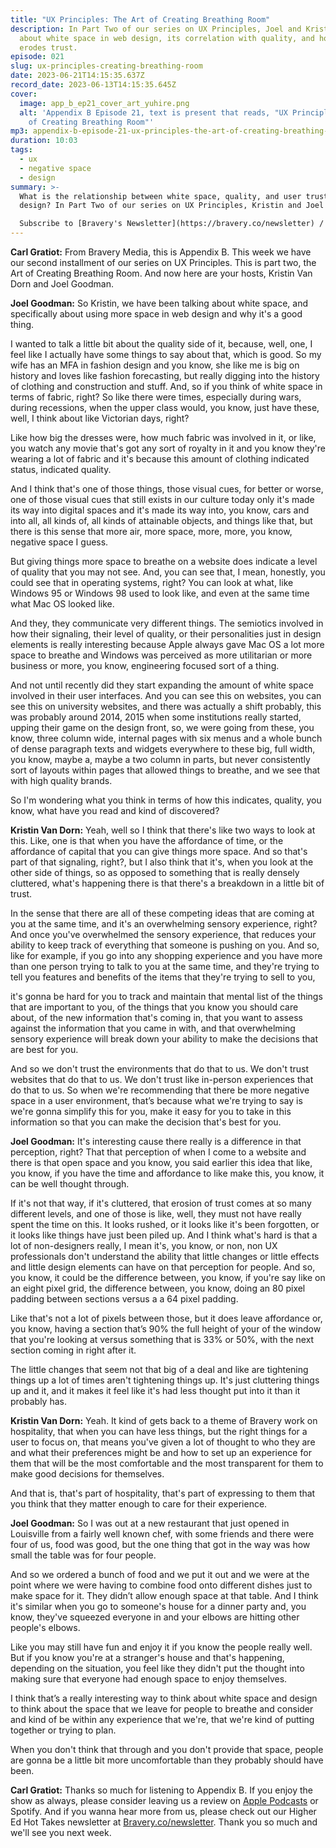 ```yaml
---
title: "UX Principles: The Art of Creating Breathing Room"
description: In Part Two of our series on UX Principles, Joel and Kristin chat
  about white space in web design, its correlation with quality, and how clutter
  erodes trust.
episode: 021
slug: ux-principles-creating-breathing-room
date: 2023-06-21T14:15:35.637Z
record_date: 2023-06-13T14:15:35.645Z
cover:
  image: app_b_ep21_cover_art_yuhire.png
  alt: 'Appendix B Episode 21, text is present that reads, "UX Principles: The Art
    of Creating Breathing Room"'
mp3: appendix-b-episode-21-ux-principles-the-art-of-creating-breathing-room.mp3
duration: 10:03
tags:
  - ux
  - negative space
  - design
summary: >-
  What is the relationship between white space, quality, and user trust in web
  design? In Part Two of our series on UX Principles, Kristin and Joel chat about the relationship between all three.

  Subscribe to [Bravery's Newsletter](https://bravery.co/newsletter) / [Follow Kristin](https://www.linkedin.com/in/kristinvandorn/) / [Follow Joel](https://linkedin.com/in/joelgoodman) /  [Follow Bravery on LinkedIn](https://www.linkedin.com/company/bravery-media/)
---
```

**Carl Gratiot:**
From Bravery Media, this is Appendix B. This week we have our second installment of our series on UX Principles. This is part two, the Art of Creating Breathing Room. And now here are your hosts, Kristin Van Dorn and Joel Goodman. 

**Joel Goodman:**
So Kristin, we have been talking about white space, and specifically about using more space in web design and why it's a good thing. 

I wanted to talk a little bit about the quality side of it, because, well, one, I feel like I actually have some things to say about that, which is good. So my wife has an MFA in fashion design and you know, she like me is big on history and loves like fashion forecasting, but really digging into the history of clothing and construction and stuff. And, so if you think of white space in terms of fabric, right? So like there were times, especially during wars, during recessions, when the upper class would, you know, just have these, well, I think about like Victorian days, right?

Like how big the dresses were, how much fabric was involved in it, or like, you watch any movie that's got any sort of royalty in it and you know they're wearing a lot of fabric and it's because this amount of clothing indicated status, indicated quality. 

And I think that's one of those things, those visual cues, for better or worse, one of those visual cues that still exists in our culture today only it's made its way into digital spaces and it's made its way into, you know, cars and into all, all kinds of, all kinds of attainable objects, and things like that, but there is this sense that more air, more space, more, more, you know, negative space I guess.

But giving things more space to breathe on a website does indicate a level of quality that you may not see. And, you can see that, I mean, honestly, you could see that in operating systems, right? You can look at what, like Windows 95 or Windows 98 used to look like, and even at the same time what Mac OS looked like.

And they, they communicate very different things. The semiotics involved in how their signaling, their level of quality, or their personalities just in design elements is really interesting because Apple always gave Mac OS a lot more space to breathe and Windows was perceived as more utilitarian or more business or more, you know, engineering focused sort of a thing.

And not until recently did they start expanding the amount of white space involved in their user interfaces. And you can see this on websites, you can see this on university websites, and there was actually a shift probably, this was probably around 2014, 2015 when some institutions really started, upping their game on the design front, so, we were going from these, you know, three column wide, internal pages with six menus and a whole bunch of dense paragraph texts and widgets everywhere to these big, full width, you know, maybe a, maybe a two column in parts, but never consistently sort of layouts within pages that allowed things to breathe, and we see that with high quality brands. 

So I'm wondering what you think in terms of how this indicates, quality, you know, what have you read and kind of discovered?

**Kristin Van Dorn:**
Yeah, well so I think that there's like two ways to look at this. Like, one is that when you have the affordance of time, or the affordance of capital that you can give things more space. And so that's part of that signaling, right?, but I also think that it's, when you look at the other side of things, so as opposed to something that is really densely cluttered, what's happening there is that there's a breakdown in a little bit of trust.

In the sense that there are all of these competing ideas that are coming at you at the same time, and it's an overwhelming sensory experience, right? And once you've overwhelmed the sensory experience, that reduces your ability to keep track of everything that someone is pushing on you. And so, like for example, if you go into any shopping experience and you have more than one person trying to talk to you at the same time, and they're trying to tell you features and benefits of the items that they're trying to sell to you,

it's gonna be hard for you to track and maintain that mental list of the things that are important to you, of the things that you know you should care about, of the new information that's coming in, that you want to assess against the information that you came in with, and that overwhelming sensory experience will break down your ability to make the decisions that are best for you.

And so we don't trust the environments that do that to us. We don't trust websites that do that to us. We don't trust like in-person experiences that do that to us. So when we're recommending that there be more negative space in a user environment, that’s because what we're trying to say is we're gonna simplify this for you, make it easy for you to take in this information so that you can make the decision that's best for you. 

**Joel Goodman:**
It's interesting cause there really is a difference in that perception, right? That that perception of when I come to a website and there is that open space and you know, you said earlier this idea that like, you know, if you have the time and affordance to like make this, you know, it can be well thought through.

If it's not that way, if it's cluttered, that erosion of trust comes at so many different levels, and one of those is like, well, they must not have really spent the time on this. It looks rushed, or it looks like it's been forgotten, or it looks like things have just been piled up. And I think what's hard is that a lot of non-designers really, I mean it's, you know, or non, non UX professionals don't understand the ability that little changes or little effects and little design elements can have on that perception for people. And so, you know, it could be the difference between, you know, if you're say like on an eight pixel grid, the difference between, you know, doing an 80 pixel padding between sections versus a a 64 pixel padding.

Like that's not a lot of pixels between those, but it does leave affordance or, you know, having a section that’s 90% the full height of your of the window that you're looking at versus something that is 33% or 50%, with the next section coming in right after it.

The little changes that seem not that big of a deal and like are tightening things up a lot of times aren't tightening things up. It's just cluttering things up and it, and it makes it feel like it's had less thought put into it than it probably has.

**Kristin Van Dorn:**
Yeah. It kind of gets back to a theme of Bravery work on hospitality, that when you can have less things, but the right things for a user to focus on, that means you've given a lot of thought to who they are and what their preferences might be and how to set up an experience for them that will be the most comfortable and the most transparent for them to make good decisions for themselves. 

And that is, that's part of hospitality, that's part of expressing to them that you think that they matter enough to care for their experience. 

**Joel Goodman:**
So I was out at a new restaurant that just opened in Louisville from a fairly well known chef, with some friends and there were four of us, food was good, but the one thing that got in the way was how small the table was for four people.

And so we ordered a bunch of food and we put it out and we were at the point where we were having to combine food onto different dishes just to make space for it. They didn’t allow enough space at that table. And I think it's similar when you go to someone's house for a dinner party and, you know, they've squeezed everyone in and your elbows are hitting other people's elbows.

Like you may still have fun and enjoy it if you know the people really well. But if you know you're at a stranger's house and that's happening, depending on the situation, you feel like they didn't put the thought into making sure that everyone had enough space to enjoy themselves. 

I think that’s a really interesting way to think about white space and design to think about the space that we leave for people to breathe and consider and kind of be within any experience that we're, that we're kind of putting together or trying to plan.

When you don't think that through and you don't provide that space, people are gonna be a little bit more uncomfortable than they probably should have been.

**Carl Gratiot:**
Thanks so much for listening to Appendix B. If you enjoy the show as always, please consider leaving us a review on [Apple Podcasts](https://podcasts.apple.com/us/podcast/appendix-b/id1672064420) or Spotify. And if you wanna hear more from us, please check out our Higher Ed Hot Takes newsletter at [Bravery.co/newsletter](https://bravery.co/newsletter). Thank you so much and we'll see you next week.